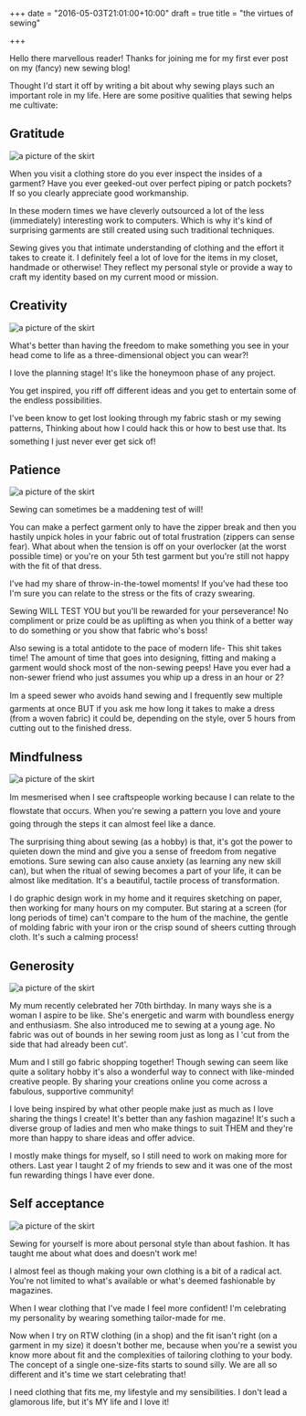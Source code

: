 +++
date = "2016-05-03T21:01:00+10:00"
draft = true
title = "the virtues of sewing"

+++
<!--

Hello there marvellous reader! Thanks for joining me for my first ever post on my (fancy) new sewing blog!

Thought I'd start it off by writing a bit about why sewing plays such an importaint role in my life. Here are some positive qualities that sewing helps me cultivate:


Gratitude

![a picture of the skirt](/post/img/perfectpatchpocket.png)

When you visit a clothing store do you ever inspect the insides of a garment?  Have you ever geeked out over perfect piping or patch pockets?
If so you clearly appericiate good workmanship. 

In these modern times we have cleverly outsouced a lot of the less (immediatley) interesteting work to computers... its kind of surpising garments are still created using such traditional techniques. Sewing gives you that intimate understanding of clothing and the effort it takes to create it.


I definetley feel a lot of love for the items in my closet, handmade or otherwise! They reflect my personal style or provide a way to craft my identinty based on my current mood or mission.


Creativity

![a picture of the skirt](/post/img/pocketedit.png) 

Whats better than having the freedom to maké clothing you see in your head come to life? or modifying things so they are just right.

The planning stage is like the honeymoon phase of any project. You get inspired, you riff off different ideas and you get to entertain some of the endless possabilities.
I've been know to get lost looking through my fabric stash or my sewing patterns, Thinking about how I could hack this or how to best use that. It's something I just never ever get sick of!


Patience

![a picture of the skirt](/post/img/badzip.png)

Sewing can sometimes be a madening test of will. You make a perfect garment only to have the zipper break then you unpick holes in your fabric in an act of total frustration (zippers can sense fear). What about when the tensions off on your overlocker Or how about when youre on your 5th test garment but youre STILL not happy with the fit of that dress.

No judgements here if crazy swearing ensues.

Sewing WILL TEST YOU but you will also be rewarded for perseverence! No compliment or prize could be as uplifting as when you think of a better way to do something or you show that fabric whos boss.


Also sewing is a total antidote to the pace of modern life- This shit takes time!

The amount of time that goes into designing, fitting and making a garment would shock most of the non-seweing peeps! 
Have you ever had a non-sewer friend who just assumes you whip up a dress in an hour or 2?

I'm a speed sewer who avoids hand sewing and  I frequently sew multiple garments at once  BUT if you ask me how long it takes
to make a dress (from a woven fabric) it could be, depending on the style, over 5 hours from cutting out to the finished dress.


Mindfulness

![a picture of the skirt](/post/img/kathpressing.png)

I'm mesmerised when I see craftspeople working because I can relate to the flowstate that occurs. When youre sewing a pattern you love and you're going through the steps it can almost feel like a dance.

The surprising thing about sewing as a hobby is that it has the power to quieten down the mind and give you a sense of freedom from negative emotions.
Sure sewing can also cause anxiety (as learning any new skill can) but when the ritual of sewing becomes a part of your life it can be almost like meditation.
It's a beautful, tactile process of transformation.

I love designing and I'm often design graphics on my computer, but staring at a screen can't compare to the hum of the machine, the gentle of molding fabric with your iron or the crisp sound of sheers cutting through cloth. It's such a calming process


Generosity

![a picture of the skirt](/post/img/mummural.png)

My mum recently celebrated her 70th birthday. In many ways she is a woman I aspire to be like. Shes energetic and warm with boundless energy and enthusiasm. Sure can be intense and she can certainly talk your ear of at pretty much any hour of the day, but she has this beautiful compasionate heart that impacts almost everybody she comes into contact with. She also introduced me to sewing. No fabric was out of bounds in her sewing room just "as long as you cut from the side that had already been cut"

Mum and I still go fabric shopping together and though sewing can seem like quite a solitary hobby its also a wonderful way to connect with like minded people.
By sharing your creations online you come across a supportive comminity.

I love being inspired by what other people make just as much as I love sharing the things I create. It's better than any fashion magazine, because this is a beautiful diverse group of ladies and men who make things to suit THEM and theyre always happy to share ideas and offer advice.

I mostly make things for myself, so I still need to work on making more for others. Last year I taught 2 of my friends to sew and it was one of the most fun rewarding things I have ever done. 


Self acceptance

![a picture of the skirt](/post/img/tartanshift.png)

Sewing for yourself is more about personal style than about fashion. It has taught me about dressing my body and what does and doesn't work me!

I almost feel as though making your own clothing is a bit of a radical act. Youre not simply limited to whats availible or whats demed fashionable by magazines.

When I wear the clothing ive made I feel more confident! I'm celebrating my personality by wearing something tailor made for me.

Now when I try on RTW and the fit isant right it doesn't really mean that much. When you sew you learn about fit and tailoring clothing to your body, so the concept of a single size starts to sound silly. We are all so different and its time we start celebrating that!

I need clothing to fit in with my life and my sensabilities. I don't lead a glamorous life, but its MY life and I like it all the same!






-->



Hello there marvellous reader!
Thanks for joining me for my first ever post on my (fancy) new sewing blog!

Thought I'd start it off by writing a bit about why sewing plays such an important role in my life. 
Here are some positive qualities that sewing helps me cultivate:

## Gratitude

![a picture of the skirt](/post/img/perfectpatchpocket.png)

When you visit a clothing store do you ever inspect the insides of a garment? Have you ever geeked-out over perfect piping or patch pockets? If so you clearly appreciate good workmanship.

In these modern times we have cleverly outsourced a lot of the less (immediately) interesting work to computers. Which is why it's kind of surprising garments are still created using such traditional techniques. 

Sewing gives you that intimate understanding of clothing and the effort it takes to create it.
I definitely feel a lot of love for the items in my closet, handmade or otherwise! They reflect my personal style or provide a way to craft my identity based on my current mood or mission.

## Creativity

![a picture of the skirt](/post/img/pocketedit.png)

What's better than having the freedom to make something you see in your head come to life as a three-dimensional object you can wear?! 

I love the planning stage! It's like the honeymoon phase of any project. 

You get inspired, you riff off different ideas and you get to entertain some of the endless possibilities. 

I've been know to get lost looking through my fabric stash or my sewing patterns, Thinking about how I could hack this or how to best use that. It&#146;s something I just never ever get sick of!

## Patience

![a picture of the skirt](/post/img/badzip.png)

Sewing can sometimes be a maddening test of will! 

You can make a perfect garment only to have the zipper break and then you hastily unpick holes in your fabric out of total frustration (zippers can sense fear). What about when the tension is off on your overlocker (at the worst possible time) or you're on your 5th test garment but you're still not happy with the fit of that dress.

I've had my share of throw-in-the-towel moments! If you've had these too I'm sure you can relate to the stress or the fits of crazy swearing.

Sewing WILL TEST YOU but you'll be rewarded for your perseverance! No compliment or prize could be as uplifting as when you think of a better way to do something or you show that fabric who's boss!

Also sewing is a total antidote to the pace of modern life- This shit takes time!
The amount of time that goes into designing, fitting and making a garment would shock most of the non-sewing peeps! Have you ever had a non-sewer friend who just assumes you whip up a dress in an hour or 2?

I&#146;m a speed sewer who avoids hand sewing and I frequently sew multiple garments at once BUT if you ask me how long it takes to make a dress (from a woven fabric) it could be, depending on the style, over 5 hours from cutting out to the finished dress.

## Mindfulness

![a picture of the skirt](/post/img/kathpressing.png)

I&#146;m mesmerised when I see craftspeople working because I can relate to the flowstate that occurs. When you're sewing a pattern you love and you&#146;re going through the steps it can almost feel like a dance.

The surprising thing about sewing (as a hobby) is that, it's got the power to quieten down the mind and give you a sense of freedom from negative emotions. Sure sewing can also cause anxiety (as learning any new skill can), but when the ritual of sewing becomes a part of your life, it can be almost like meditation. It's a beautiful, tactile process of transformation.

I do graphic design work in my home and it requires sketching on paper, then working for many hours on my computer. But staring at a screen (for long periods of time) can't compare to the hum of the machine, the gentle of molding fabric with your iron or the crisp sound of sheers cutting through cloth. It's such a calming process!

## Generosity

![a picture of the skirt](/post/img/mummural.png)

My mum recently celebrated her 70th birthday. In many ways she is a woman I aspire to be like. She's energetic and warm with boundless energy and enthusiasm. She also introduced me to sewing at a young age. No fabric was out of bounds in her sewing room just as long as I 'cut from the side that had already been cut'.

Mum and I still go fabric shopping together! Though sewing can seem like quite a solitary hobby it's also a wonderful way to connect with like-minded creative people. By sharing your creations online you come across a fabulous, supportive community!

I love being inspired by what other people make just as much as I love sharing the things I create! It's better than any fashion magazine! It's such a diverse group of ladies and men who make things to suit THEM and they're more than happy to share ideas and offer advice.

I mostly make things for myself, so I still need to work on making more for others. Last year I taught 2 of my friends to sew and it was one of the most fun rewarding things I have ever done.

## Self acceptance

![a picture of the skirt](/post/img/tartanshift.png)

Sewing for yourself is more about personal style than about fashion. It has taught me about what does and doesn't work me!

I almost feel as though making your own clothing is a bit of a radical act. You're not limited to what's available or what's deemed fashionable by magazines.

When I wear clothing that I've made I feel more confident! I'm celebrating my personality by wearing something tailor-made for me.

Now when I try on RTW clothing (in a shop) and the fit isan't right (on a garment in my size) it doesn't bother me, because when you're a sewist you know more about fit and the complexities of tailoring clothing to your body. The concept of a single one-size-fits starts to sound silly. We are all so different and it's time we start celebrating that!

I need clothing that fits me, my lifestyle and my sensibilities. I don't lead a glamorous life, but it's MY life and I love it!



<!--more-->

